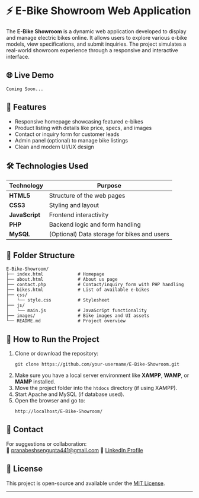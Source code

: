 

# ⚡ E-Bike Showroom Web Application

The **E-Bike Showroom** is a dynamic web application developed to display and manage electric bikes online. It allows users to explore various e-bike models, view specifications, and submit inquiries. The project simulates a real-world showroom experience through a responsive and interactive interface.

## 🌐 Live Demo  

`Coming Soon...`

## 🚀 Features
- Responsive homepage showcasing featured e-bikes  
- Product listing with details like price, specs, and images  
- Contact or inquiry form for customer leads  
- Admin panel (optional) to manage bike listings  
- Clean and modern UI/UX design

## 🛠 Technologies Used

| Technology     | Purpose                            |
|----------------|-------------------------------------|
| **HTML5**      | Structure of the web pages          |
| **CSS3**       | Styling and layout                  |
| **JavaScript** | Frontend interactivity              |
| **PHP**        | Backend logic and form handling     |
| **MySQL**      | (Optional) Data storage for bikes and users |

## 📁 Folder Structure
```
E-Bike-Showroom/
├── index.html             # Homepage
├── about.html             # About us page
├── contact.php            # Contact/inquiry form with PHP handling
├── bikes.html             # List of available e-bikes
├── css/
│   └── style.css          # Stylesheet
├── js/
│   └── main.js            # JavaScript functionality
├── images/                # Bike images and UI assets
└── README.md              # Project overview
```

## 📌 How to Run the Project

1. Clone or download the repository:
   ```
   git clone https://github.com/your-username/E-Bike-Showroom.git
   ```
2. Make sure you have a local server environment like **XAMPP**, **WAMP**, or **MAMP** installed.
3. Move the project folder into the `htdocs` directory (if using XAMPP).
4. Start Apache and MySQL (if database used).
5. Open the browser and go to:
   ```
   http://localhost/E-Bike-Showroom/
   ```

## 📧 Contact
For suggestions or collaboration:  
📩 pranabeshsengupta441@gmail.com 
🔗 [LinkedIn Profile](https://www.linkedin.com/in/PranabeshSengupta)

## 📄 License
This project is open-source and available under the [MIT License](LICENSE).

---

